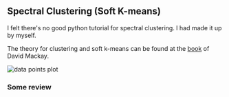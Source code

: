 
## Spectral Clustering (Soft K-means)

I felt there's no good python tutorial for spectral clustering. I had made it up by myself.  

The theory for clustering and soft k-means can be found at the [book](http://www.inference.phy.cam.ac.uk/mackay/itila/book.html "Information Theory, Inference, and Learning Algorithms") of David Mackay.


![data points plot](https://www.dropbox.com/s/lrrq0io2v1dqst9/datapoints.png?dl=0)

### Some review

